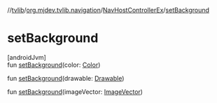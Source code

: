 //[tvlib](../../../index.md)/[org.mjdev.tvlib.navigation](../index.md)/[NavHostControllerEx](index.md)/[setBackground](set-background.md)

# setBackground

[androidJvm]\
fun [setBackground](set-background.md)(color: [Color](https://developer.android.com/reference/kotlin/androidx/compose/ui/graphics/Color.html))

fun [setBackground](set-background.md)(drawable: [Drawable](https://developer.android.com/reference/kotlin/android/graphics/drawable/Drawable.html))

fun [setBackground](set-background.md)(imageVector: [ImageVector](https://developer.android.com/reference/kotlin/androidx/compose/ui/graphics/vector/ImageVector.html))
